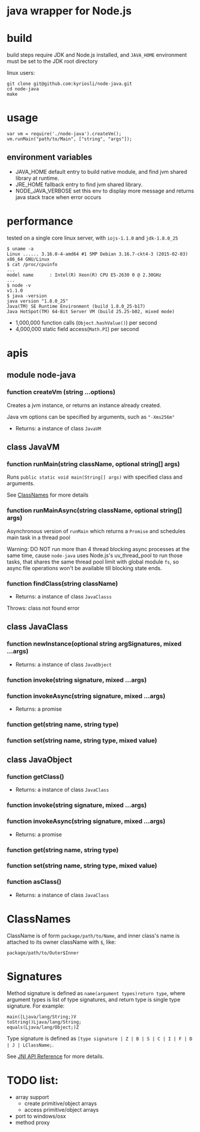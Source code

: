 # java wrapper for Node.js

# build

build steps require JDK and Node.js installed, and `JAVA_HOME` environment must be set to the JDK root directory

linux users:
 
    git clone git@github.com:kyriosli/node-java.git
    cd node-java
    make


# usage

    var vm = require('./node-java').createVm();
    vm.runMain("path/to/Main", ["string", "args"]);
    
## environment variables

  - JAVA_HOME
    default entry to build native module, and find jvm shared library at runtime.
  - JRE_HOME
    fallback entry to find jvm shared library.
  - NODE_JAVA_VERBOSE
    set this env to display more message and returns java stack trace when error occurs
    
    
# performance

tested on a single core linux server, with `iojs-1.1.0` and `jdk-1.8.0_25` 

    $ uname -a
    Linux ...... 3.16.0-4-amd64 #1 SMP Debian 3.16.7-ckt4-3 (2015-02-03) x86_64 GNU/Linux
    $ cat /proc/cpuinfo
    ...
    model name      : Intel(R) Xeon(R) CPU E5-2630 0 @ 2.30GHz
    ...
    $ node -v
    v1.1.0
    $ java -version
    java version "1.8.0_25"
    Java(TM) SE Runtime Environment (build 1.8.0_25-b17)
    Java HotSpot(TM) 64-Bit Server VM (build 25.25-b02, mixed mode)

  - 1,000,000 function calls (`Object.hashValue()`) per second
  - 4,000,000 static field access(`Math.PI`) per second


# apis

## module node-java

### function createVm (string ...options)

Creates a jvm instance, or returns an instance already created.

Java vm options can be specified by arguments, such as `"-Xms256m"`

  - Returns: a instance of class `JavaVM`

## class JavaVM

### function runMain(string className, optional string[] args)

Runs `public static void main(String[] args)` with specified class and arguments.
 
See [ClassNames](#classnames) for more details

### function runMainAsync(string className, optional string[] args)

Asynchronous version of `runMain` which returns a `Promise` and schedules main task in a thread pool

Warning: DO NOT run more than 4 thread blocking async processes at the same time, cause `node-java` uses Node.js's
uv_thread_pool to run those tasks, that shares the same thread pool limit with global module `fs`, so async file
operations won't be available till blocking state ends.
 
### function findClass(string className)

  - Returns: a instance of class `JavaClasss`

Throws: class not found error

## class JavaClass
 
### function newInstance(optional string argSignatures, mixed ...args)

  - Returns: a instance of class `JavaObject`

### function invoke(string signature, mixed ...args)

### function invokeAsync(string signature, mixed ...args)

  - Returns: a promise

### function get(string name, string type)

### function set(string name, string type, mixed value)

## class JavaObject

### function getClass()

  - Returns: a instance of class `JavaClass`

### function invoke(string signature, mixed ...args)

### function invokeAsync(string signature, mixed ...args)

  - Returns: a promise

### function get(string name, string type)

### function set(string name, string type, mixed value)

### function asClass()

  - Returns: a instance of class `JavaClass`
 
# ClassNames

ClassName is of form `package/path/to/Name`, and inner class's name is attached to its owner className with `$`, like:

    package/path/to/Outer$Inner

# Signatures

Method signature is defined as `name(argument types)return type`, where argument types is list of type signatures, and
  return type is single type signature. For example:

    main([Ljava/lang/String;)V
    toString()Ljava/lang/String;
    equals(Ljava/lang/Object;)Z

Type signature is defined as `[type signature | Z | B | S | C | I | F | D | J | LClassName;`.

See [JNI API Reference](http://docs.oracle.com/javase/8/docs/technotes/guides/jni/spec/types.html#type_signatures) for more details.


# TODO list:

  - array support
    - create primitive/object arrays
    - access primitive/object arrays
  - port to windows/osx
  - method proxy